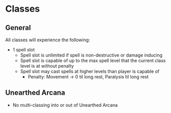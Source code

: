 # Classes

## General

All classes will experience the following:
* 1 spell slot
    * Spell slot is unlimited if spell is non-destructive or damage inducing
    * Spell slot is capable of up to the max spell level that the current class level is at without penalty
    * Spell slot may cast spells at higher levels than player is capable of 
      * Penalty: Movement -> 0 til long rest, Paralysis til long rest

## Unearthed Arcana
* No multi-classing into or out of Unearthed Arcana